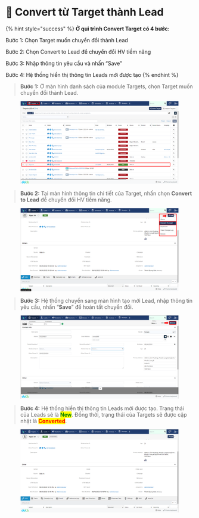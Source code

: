 # 📼 Convert từ Target thành Lead

{% hint style="success" %}
**Ở qui trình Convert Target có 4 bước:**

Bước 1: Chọn Target muốn chuyển đổi thành Lead

Bước 2: Chọn Convert to Lead để chuyển đổi HV tiềm năng

Bước 3: Nhập thông tin yêu cầu và nhấn “Save”

Bước 4: Hệ thống hiển thị thông tin Leads mới được tạo
{% endhint %}

> **Bước 1:** Ở màn hình danh sách của module Targets, chọn Target muốn chuyển đổi thành Lead.

<figure><img src="../../../.gitbook/assets/image (5) (5).png" alt=""><figcaption></figcaption></figure>

> **Bước 2:**&#x20;
> Tại màn hình thông tin chi tiết của Target, nhấn chọn **Convert to Lead** để chuyển đổi HV tiềm năng.

<figure><img src="../../../.gitbook/assets/image (3) (1).png" alt=""><figcaption></figcaption></figure>

> **Bước 3:** Hệ thống chuyển sang màn hình tạo mới Lead, nhập thông tin yêu cầu, nhấn “**Save**” để hoàn tất chuyển đổi.

<figure><img src="../../../.gitbook/assets/image (146).png" alt=""><figcaption></figcaption></figure>

> **Bước 4:** Hệ thống hiển thị thông tin Leads mới được tạo. Trạng thái của Leads sẽ là <mark style="color:green;">**New**</mark>. Đồng thời, trạng thái của Targets sẽ được cập nhật là <mark style="color:red;">**Converted**</mark>.

<figure><img src="../../../.gitbook/assets/image (144).png" alt=""><figcaption></figcaption></figure>
